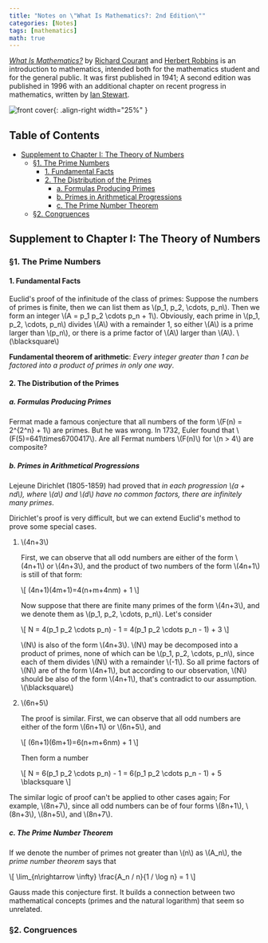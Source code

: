 ```yaml
---
title: "Notes on \"What Is Mathematics?: 2nd Edition\""
categories: [Notes]
tags: [mathematics]
math: true
---
```


[*What Is Mathematics?*](https://en.wikipedia.org/wiki/What_Is_Mathematics%3F) by [Richard Courant](https://en.wikipedia.org/wiki/Richard_Courant) and [Herbert Robbins](https://en.wikipedia.org/wiki/Herbert_Robbins) is an introduction to mathematics, intended both for the mathematics student and for the general public. It was first published in 1941; A second edition was published in 1996 with an additional chapter on recent progress in mathematics, written by [Ian Stewart](https://en.wikipedia.org/wiki/Ian_Stewart_(mathematician)).

![front cover](https://upload.wikimedia.org/wikipedia/en/e/ed/What_Is_Mathematics.jpg){: .align-right width="25%" }

## Table of Contents <!-- omit in toc -->

- [Supplement to Chapter I: The Theory of Numbers](#supplement-to-chapter-i-the-theory-of-numbers)
  - [&sect;1. The Prime Numbers](#1-the-prime-numbers)
    - [1. Fundamental Facts](#1-fundamental-facts)
    - [2. The Distribution of the Primes](#2-the-distribution-of-the-primes)
      - [a. Formulas Producing Primes](#a-formulas-producing-primes)
      - [b. Primes in Arithmetical Progressions](#b-primes-in-arithmetical-progressions)
      - [c. The Prime Number Theorem](#c-the-prime-number-theorem)
  - [&sect;2. Congruences](#2-congruences)

## Supplement to Chapter I: The Theory of Numbers

### &sect;1. The Prime Numbers

#### 1. Fundamental Facts

Euclid's proof of the infinitude of the class of primes: Suppose the numbers of primes is finite, then we can list them as \\\(p_1, p_2, \cdots, p_n\\\). Then we form an integer \\\(A = p_1 p_2 \cdots p_n + 1\\\). Obviously, each prime in \\\(p_1, p_2, \cdots, p_n\\\) divides \\\(A\\\) with a remainder 1, so either \\\(A\\\) is a prime larger than \\\(p_n\\\), or there is a prime factor of \\\(A\\\) larger than \\\(A\\\). \\\(\blacksquare\\\)

**Fundamental theorem of arithmetic**: *Every integer greater than 1 can be factored into a product of primes in only one way*.

#### 2. The Distribution of the Primes

##### a. Formulas Producing Primes

Fermat made a famous conjecture that all numbers of the form \\\(F(n) = 2^{2^n} + 1\\\) are primes. But he was wrong. In 1732, Euler found that \\\(F(5)=641\times6700417\\\). Are all Fermat numbers \\\(F(n)\\\) for \\\(n > 4\\\) are composite?

##### b. Primes in Arithmetical Progressions

Lejeune Dirichlet (1805-1859) had proved that *in each progression \\\(a + nd\\\), where \\\(a\\\) and \\\(d\\\) have no common factors, there are infinitely many primes*.

Dirichlet's proof is very difficult, but we can extend Euclid's method to prove some special cases.

1. \\\(4n+3\\\)

    First, we can observe that all odd numbers are either of the form \\\(4n+1\\\) or \\\(4n+3\\\), and the product of two numbers of the form \\\(4n+1\\\) is still of that form:

    \\\[
    (4n+1)(4m+1)=4(n+m+4nm) + 1
    \\\]

    Now suppose that there are finite many primes of the form \\\(4n+3\\\), and we denote them as \\\(p_1, p_2, \cdots, p_n\\\). Let's consider

    \\\[
    N = 4(p_1 p_2 \cdots p_n) - 1 = 4(p_1 p_2 \cdots p_n - 1) + 3
    \\\]

    \\\(N\\\) is also of the form \\\(4n+3\\\). \\\(N\\\) may be decomposed into a product of primes, none of which can be \\\(p_1, p_2, \cdots, p_n\\\), since each of them divides \\\(N\\\) with a remainder \\\(-1\\\). So all prime factors of \\\(N\\\) are of the form \\\(4n+1\\\), but according to our observation, \\\(N\\\) should be also of the form \\\(4n+1\\\), that's contradict to our assumption. \\\(\blacksquare\\\)

2. \\\(6n+5\\\)

    The proof is similar. First, we can observe that all odd numbers are either of the form \\\(6n+1\\\) or \\\(6n+5\\\), and

    \\\[
    (6n+1)(6m+1)=6(n+m+6nm) + 1
    \\\]

    Then form a number

    \\\[
    N = 6(p_1 p_2 \cdots p_n) - 1 = 6(p_1 p_2 \cdots p_n - 1) + 5 \blacksquare
    \\\]

The similar logic of proof can't be applied to other cases again; For example, \\\(8n+7\\\), since all odd numbers can be of four forms \\\(8n+1\\\), \\\(8n+3\\\), \\\(8n+5\\\), and \\\(8n+7\\\).

##### c. The Prime Number Theorem

If we denote the number of primes not greater than \\\(n\\\) as \\\(A_n\\\), the *prime number theorem* says that

\\\[
\lim_{n\rightarrow \infty} \frac{A_n / n}{1 / \log n} = 1
\\\]

Gauss made this conjecture first. It builds a connection between two mathematical concepts (primes and the natural logarithm) that seem so unrelated.

### &sect;2. Congruences
